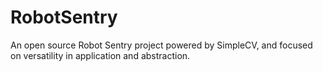 RobotSentry
===========

An open source Robot Sentry project powered by SimpleCV, and focused on versatility in application and abstraction.
